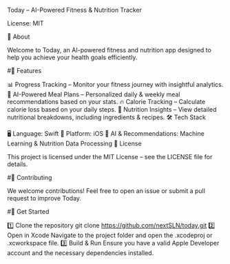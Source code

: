 Today – AI-Powered Fitness & Nutrition Tracker

License: MIT

📖 About

Welcome to Today, an AI-powered fitness and nutrition app designed to help you achieve your health goals efficiently.

#🚀 Features

📊 Progress Tracking – Monitor your fitness journey with insightful analytics.
🥗 AI-Powered Meal Plans – Personalized daily & weekly meal recommendations based on your stats.
🔥 Calorie Tracking – Calculate calorie loss based on your daily steps.
🍎 Nutrition Insights – View detailed nutritional breakdowns, including ingredients & recipes.
🛠 Tech Stack

🖥 Language: Swift
📱 Platform: iOS
🤖 AI & Recommendations: Machine Learning & Nutrition Data Processing
📜 License

This project is licensed under the MIT License – see the LICENSE file for details.

#🤝 Contributing

We welcome contributions! Feel free to open an issue or submit a pull request to improve Today.

#📲 Get Started

1️⃣ Clone the repository
git clone https://github.com/nextSLN/today.git
2️⃣ Open in Xcode
Navigate to the project folder and open the .xcodeproj or .xcworkspace file.
3️⃣ Build & Run
Ensure you have a valid Apple Developer account and the necessary dependencies installed.
